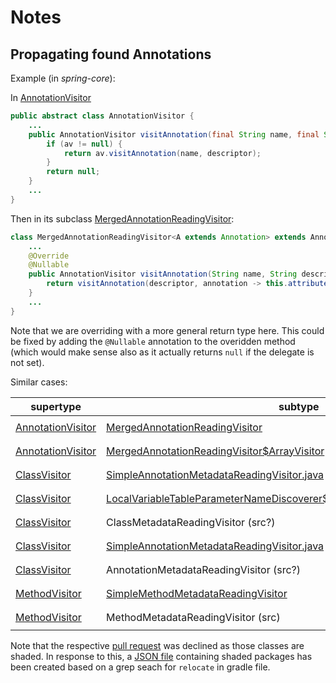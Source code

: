 # Notes

##  Propagating found Annotations

Example (in *spring-core*): 

In [AnnotationVisitor](https://github.com/spring-projects/spring-framework/blob/main/spring-core/src/main/java/org/springframework/asm/AnnotationVisitor.java)

```java
public abstract class AnnotationVisitor {
    ...
    public AnnotationVisitor visitAnnotation(final String name, final String descriptor) {
        if (av != null) {
            return av.visitAnnotation(name, descriptor);
        }
        return null;
    }
    ...
}
```

Then in its subclass [MergedAnnotationReadingVisitor](https://github.com/spring-projects/spring-framework/blob/main/spring-core/src/main/java/org/springframework/core/type/classreading/MergedAnnotationReadingVisitor.java):

```java
class MergedAnnotationReadingVisitor<A extends Annotation> extends AnnotationVisitor {
    ...
    @Override
    @Nullable
    public AnnotationVisitor visitAnnotation(String name, String descriptor) {
        return visitAnnotation(descriptor, annotation -> this.attributes.put(name, annotation));
    }
    ...
}

```

Note that we are overriding with a more general return type here. This could be fixed by adding the `@Nullable` annotation to the overidden method (which would make sense also as it actually returns `null` if the delegate is not set).

Similar cases:

| supertype | subtype | method | issue | module |
|-----------|---------|--------| ------|--------|
| [AnnotationVisitor](https://github.com/spring-projects/spring-framework/blob/main/spring-core/src/main/java/org/springframework/asm/AnnotationVisitor.java) | [MergedAnnotationReadingVisitor](https://github.com/spring-projects/spring-framework/blob/main/spring-core/src/main/java/org/springframework/core/type/classreading/MergedAnnotationReadingVisitor.java) | `visitAnnotation` | return       | `spring-core` |
| [AnnotationVisitor](https://github.com/spring-projects/spring-framework/blob/main/spring-core/src/main/java/org/springframework/asm/AnnotationVisitor.java) | [MergedAnnotationReadingVisitor$ArrayVisitor](https://github.com/spring-projects/spring-framework/blob/main/spring-core/src/main/java/org/springframework/core/type/classreading/MergedAnnotationReadingVisitor.java) | `visitAnnotation` | return       | `spring-core` |
| [ClassVisitor](https://github.com/spring-projects/spring-framework/blob/main/spring-core/src/main/java/org/springframework/asm/ClassVisitor.java) | [SimpleAnnotationMetadataReadingVisitor.java](https://github.com/spring-projects/spring-framework/blob/main/spring-core/src/main/java/org/springframework/core/type/classreading/SimpleAnnotationMetadataReadingVisitor.java) | `visitMethod` | return       | `spring-core` |
| [ClassVisitor](https://github.com/spring-projects/spring-framework/blob/main/spring-core/src/main/java/org/springframework/asm/ClassVisitor.java) | [LocalVariableTableParameterNameDiscoverer$ParameterNameDiscoveringVisitor](https://github.com/spring-projects/spring-framework/blob/main/spring-core/src/main/java/org/springframework/core/LocalVariableTableParameterNameDiscoverer.java)| `visitMethod` | return       | `spring-core` |
| [ClassVisitor](https://github.com/spring-projects/spring-framework/blob/main/spring-core/src/main/java/org/springframework/asm/ClassVisitor.java) | ClassMetadataReadingVisitor (src?) | `visitAnnotation` | return       | `spring-core` |
| [ClassVisitor](https://github.com/spring-projects/spring-framework/blob/main/spring-core/src/main/java/org/springframework/asm/ClassVisitor.java) | [SimpleAnnotationMetadataReadingVisitor.java](https://github.com/spring-projects/spring-framework/blob/main/spring-core/src/main/java/org/springframework/core/type/classreading/SimpleAnnotationMetadataReadingVisitor.java) | `visitAnnotation` | return       | `spring-core` |
| [ClassVisitor](https://github.com/spring-projects/spring-framework/blob/main/spring-core/src/main/java/org/springframework/asm/ClassVisitor.java) | AnnotationMetadataReadingVisitor (src?) | `visitAnnotation` | return       | `spring-core` |
| [MethodVisitor](https://github.com/spring-projects/spring-framework/blob/main/spring-core/src/main/java/org/springframework/asm/MethodVisitor.java) | [SimpleMethodMetadataReadingVisitor](https://github.com/spring-projects/spring-framework/blob/main/spring-core/src/main/java/org/springframework/core/type/classreading/SimpleMethodMetadataReadingVisitor.java) | `visitAnnotation` | return       | `spring-core` |
| [MethodVisitor](https://github.com/spring-projects/spring-framework/blob/main/spring-core/src/main/java/org/springframework/asm/MethodVisitor.java) | MethodMetadataReadingVisitor (src) | `visitAnnotation` | return       | `spring-core` |


Note that the respective [pull request](https://github.com/spring-projects/spring-framework/pull/28852) was declined as those classes are shaded. In response to this, a [JSON file](shaded.json) containing shaded packages has been created based on a grep seach for `relocate` in gradle file.








